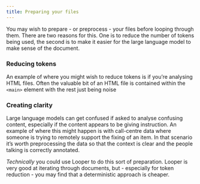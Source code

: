 ```yaml
---
title: Preparing your files
---
```


You may wish to prepare - or preprocess - your files before looping through them. There are two reasons for this. One is to reduce the number of tokens being used, the second is to make it easier for the large language model to make sense of the document.

### Reducing tokens

An example of where you might wish to reduce tokens is if you’re analysing HTML files. Often the valuable bit of an HTML file is contained within the `<main>` element with the rest just being noise

### Creating clarity

Large language models can get confused if asked to analyse confusing content, especially if the content appears to be giving instruction. An example of where this might happen is with call-centre data where someone is trying to remotely support the fixing of an item. In that scenario it’s worth preprocessing the data so that the context is clear and the people talking is correctly annotated.

_Technically_ you could use Looper to do this sort of preparation. Looper is very good at iterating through documents, but - especially for token reduction - you may find that a deterministic approach is cheaper.
